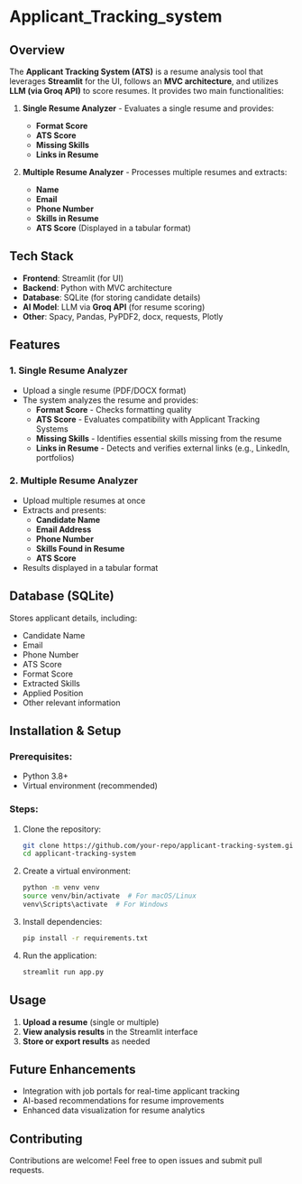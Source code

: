 # Applicant_Tracking_system

## Overview
The **Applicant Tracking System (ATS)** is a resume analysis tool that leverages **Streamlit** for the UI, follows an **MVC architecture**, and utilizes **LLM (via Groq API)** to score resumes. It provides two main functionalities:

1. **Single Resume Analyzer** - Evaluates a single resume and provides:
   - **Format Score**
   - **ATS Score**
   - **Missing Skills**
   - **Links in Resume**
   
2. **Multiple Resume Analyzer** - Processes multiple resumes and extracts:
   - **Name**
   - **Email**
   - **Phone Number**
   - **Skills in Resume**
   - **ATS Score** (Displayed in a tabular format)

## Tech Stack
- **Frontend**: Streamlit (for UI)
- **Backend**: Python with MVC architecture
- **Database**: SQLite (for storing candidate details)
- **AI Model**: LLM via **Groq API** (for resume scoring)
- **Other**: Spacy, Pandas, PyPDF2, docx, requests, Plotly

## Features
### 1. **Single Resume Analyzer**
- Upload a single resume (PDF/DOCX format)
- The system analyzes the resume and provides:
  - **Format Score** - Checks formatting quality
  - **ATS Score** - Evaluates compatibility with Applicant Tracking Systems
  - **Missing Skills** - Identifies essential skills missing from the resume
  - **Links in Resume** - Detects and verifies external links (e.g., LinkedIn, portfolios)

### 2. **Multiple Resume Analyzer**
- Upload multiple resumes at once
- Extracts and presents:
  - **Candidate Name**
  - **Email Address**
  - **Phone Number**
  - **Skills Found in Resume**
  - **ATS Score**
- Results displayed in a tabular format

## Database (SQLite)
Stores applicant details, including:
- Candidate Name
- Email
- Phone Number
- ATS Score
- Format Score
- Extracted Skills
- Applied Position
- Other relevant information

## Installation & Setup
### Prerequisites:
- Python 3.8+
- Virtual environment (recommended)

### Steps:
1. Clone the repository:
   ```sh
   git clone https://github.com/your-repo/applicant-tracking-system.git
   cd applicant-tracking-system
   ```
2. Create a virtual environment:
   ```sh
   python -m venv venv
   source venv/bin/activate  # For macOS/Linux
   venv\Scripts\activate  # For Windows
   ```
3. Install dependencies:
   ```sh
   pip install -r requirements.txt
   ```
4. Run the application:
   ```sh
   streamlit run app.py
   ```

## Usage
1. **Upload a resume** (single or multiple)
2. **View analysis results** in the Streamlit interface
3. **Store or export results** as needed

## Future Enhancements
- Integration with job portals for real-time applicant tracking
- AI-based recommendations for resume improvements
- Enhanced data visualization for resume analytics

## Contributing
Contributions are welcome! Feel free to open issues and submit pull requests.

